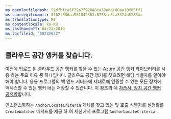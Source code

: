 ```yaml
---
ms.openlocfilehash: 52dfbfca5f79a7f92848ea39eddc00aa10f05ff1
ms.sourcegitcommit: 3102f886aa962842303c8753fe8fa5324a52834a
ms.translationtype: MT
ms.contentlocale: ko-KR
ms.lasthandoff: 04/23/2019
ms.locfileid: "60232622"
---
```

## <a name="locate-a-cloud-spatial-anchor"></a>클라우드 공간 앵커를 찾습니다.

이전에 업로드 된 클라우드 공간 앵커를 찾을 수 있는 Azure 공간 앵커 라이브러리를 사용 하는 주요 이유 중 하나입니다. 클라우드 공간 앵커를 찾으려면 해당 식별자를 알아야 해야 합니다. 응용 프로그램의 백 엔드 서비스에 제대로에 인증할 수 있는 모든 장치에 액세스할 수 있는 앵커 Id는 저장할 수 있습니다. 이 참조의 예 [자습서: 장치 공간 앵커 공유할](/azure/spatial-anchors/tutorials/tutorial-share-anchors-across-devices/)합니다.

인스턴스화하는 `AnchorLocateCriteria` 개체를 찾고 있는 및 호출 식별자를 설정할를 `CreateWatcher` 메서드를 제공 하 여 세션에서 프로그램 `AnchorLocateCriteria`.
